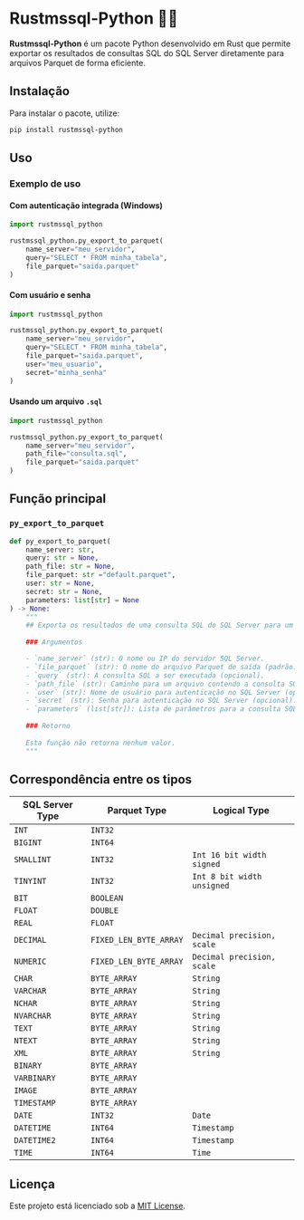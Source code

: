 # Rustmssql-Python 🐍🦀

**Rustmssql-Python** é um pacote Python desenvolvido em Rust que permite exportar os resultados de consultas SQL do SQL Server diretamente para arquivos Parquet de forma eficiente.

## Instalação

Para instalar o pacote, utilize:

```sh
pip install rustmssql-python
```

## Uso

### Exemplo de uso

#### Com autenticação integrada (Windows)
```python
import rustmssql_python

rustmssql_python.py_export_to_parquet(
    name_server="meu_servidor",
    query="SELECT * FROM minha_tabela",
    file_parquet="saida.parquet"
)
```

#### Com usuário e senha
```python
import rustmssql_python

rustmssql_python.py_export_to_parquet(
    name_server="meu_servidor",
    query="SELECT * FROM minha_tabela",
    file_parquet="saida.parquet",
    user="meu_usuario",
    secret="minha_senha"
)
```

#### Usando um arquivo `.sql`
```python
import rustmssql_python

rustmssql_python.py_export_to_parquet(
    name_server="meu_servidor",
    path_file="consulta.sql",
    file_parquet="saida.parquet"
)
```

## Função principal

### `py_export_to_parquet`

```python
def py_export_to_parquet(
    name_server: str, 
    query: str = None, 
    path_file: str = None, 
    file_parquet: str ="default.parquet", 
    user: str = None, 
    secret: str = None, 
    parameters: list[str] = None
) -> None:
    """
    ## Exporta os resultados de uma consulta SQL do SQL Server para um arquivo Parquet.
    
    ### Argumentos

    - `name_server` (str): O nome ou IP do servidor SQL Server.
    - `file_parquet` (str): O nome do arquivo Parquet de saída (padrão: "default.parquet").
    - `query` (str): A consulta SQL a ser executada (opcional).
    - `path_file` (str): Caminho para um arquivo contendo a consulta SQL (opcional).
    - `user` (str): Nome de usuário para autenticação no SQL Server (opcional).
    - `secret` (str): Senha para autenticação no SQL Server (opcional).
    - `parameters` (list[str]): Lista de parâmetros para a consulta SQL (opcional).
    
    ### Retorno
    
    Esta função não retorna nenhum valor.
    """
```
## Correspondência entre os tipos

| SQL Server Type       | Parquet Type           | Logical Type               |
|-----------------------|------------------------|----------------------------|
| `INT`                 | `INT32`                |                            |
| `BIGINT`              | `INT64`                |                            |
| `SMALLINT`            | `INT32`                | `Int 16 bit width signed`  |
| `TINYINT`             | `INT32`                | `Int 8 bit width unsigned` | 
| `BIT`                 | `BOOLEAN`              |                            |
| `FLOAT`               | `DOUBLE`               |                            |
| `REAL`                | `FLOAT`                |                            |
| `DECIMAL`             | `FIXED_LEN_BYTE_ARRAY` | `Decimal precision, scale` |  
| `NUMERIC`             | `FIXED_LEN_BYTE_ARRAY` | `Decimal precision, scale` |
| `CHAR`                | `BYTE_ARRAY`           | `String`                   |
| `VARCHAR`             | `BYTE_ARRAY`           | `String`                   |
| `NCHAR`               | `BYTE_ARRAY`           | `String`                   |
| `NVARCHAR`            | `BYTE_ARRAY`           | `String`                   |
| `TEXT`                | `BYTE_ARRAY`           | `String`                   |
| `NTEXT`               | `BYTE_ARRAY`           | `String`                   |
| `XML`                 | `BYTE_ARRAY`           | `String`                   |
| `BINARY`              | `BYTE_ARRAY`           |                            |
| `VARBINARY`           | `BYTE_ARRAY`           |                            |
| `IMAGE`               | `BYTE_ARRAY`           |                            |
| `TIMESTAMP`           | `BYTE_ARRAY`           |                            |
| `DATE`                | `INT32`                | `Date`                     |
| `DATETIME`            | `INT64`                | `Timestamp`                |
| `DATETIME2`           | `INT64`                | `Timestamp`                |
| `TIME`                | `INT64`                | `Time`                     |

## Licença

Este projeto está licenciado sob a [MIT License](LICENSE).